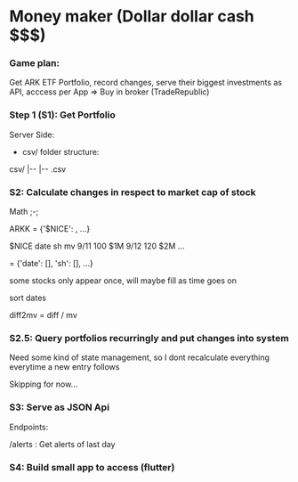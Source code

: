 # Money maker (Dollar dollar cash $$$)

### Game plan:

Get ARK ETF Portfolio, record changes, serve their biggest investments as API, acccess per App => Buy in broker (TradeRepublic)

### Step 1 (S1): Get Portfolio

Server Side: 

* csv/ folder structure: 

csv/
  |-- <Etf-name>
      |-- <date>.csv

### S2: Calculate changes in respect to market cap of stock

Math ;-;

ARKK = {'$NICE': <df>, ...}

$NICE
date sh  mv
9/11 100 $1M 
9/12 120 $2M
...

<df> = {'date': [], 'sh': [], ...}

some stocks only appear once, will maybe fill as time goes on

sort dates 

diff2mv = diff / mv


### S2.5: Query portfolios recurringly and put changes into system

Need some kind of state management, so I dont recalculate everything everytime a new entry follows

Skipping for now...


### S3: Serve as JSON Api 

Endpoints: 

/alerts : Get alerts of last day



### S4: Build small app to access (flutter)

